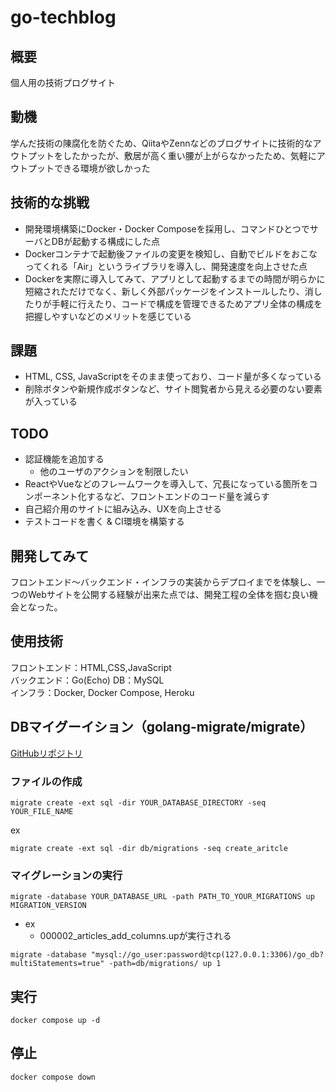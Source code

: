 # go-techblog
## 概要
個人用の技術プログサイト

## 動機
学んだ技術の陳腐化を防ぐため、QiitaやZennなどのブログサイトに技術的なアウトプットをしたかったが、敷居が高く重い腰が上がらなかったため、気軽にアウトプットできる環境が欲しかった

## 技術的な挑戦
- 開発環境構築にDocker・Docker Composeを採用し、コマンドひとつでサーバとDBが起動する構成にした点
- Dockerコンテナで起動後ファイルの変更を検知し、自動でビルドをおこなってくれる「Air」というライブラリを導入し、開発速度を向上させた点
- Dockerを実際に導入してみて、アプリとして起動するまでの時間が明らかに短縮されただけでなく、新しく外部パッケージをインストールしたり、消したりが手軽に行えたり、コードで構成を管理できるためアプリ全体の構成を把握しやすいなどのメリットを感じている

## 課題
- HTML, CSS, JavaScriptをそのまま使っており、コード量が多くなっている
- 削除ボタンや新規作成ボタンなど、サイト閲覧者から見える必要のない要素が入っている

## TODO
- 認証機能を追加する
  - 他のユーザのアクションを制限したい
- ReactやVueなどのフレームワークを導入して、冗長になっている箇所をコンポーネント化するなど、フロントエンドのコード量を減らす
- 自己紹介用のサイトに組み込み、UXを向上させる
- テストコードを書く & CI環境を構築する

## 開発してみて
フロントエンド〜バックエンド・インフラの実装からデプロイまでを体験し、一つのWebサイトを公開する経験が出来た点では、開発工程の全体を掴む良い機会となった。 

## 使用技術
フロントエンド：HTML,CSS,JavaScript  
バックエンド：Go(Echo)
DB：MySQL  
インフラ：Docker, Docker Compose, Heroku  

## DBマイグーイション（golang-migrate/migrate）
[GitHubリポジトリ](https://github.com/golang-migrate/migrate)
### ファイルの作成
```
migrate create -ext sql -dir YOUR_DATABASE_DIRECTORY -seq YOUR_FILE_NAME
```
ex
```
migrate create -ext sql -dir db/migrations -seq create_aritcle
```

### マイグレーションの実行
```
migrate -database YOUR_DATABASE_URL -path PATH_TO_YOUR_MIGRATIONS up MIGRATION_VERSION
```

- ex
    - 000002_articles_add_columns.upが実行される
```
migrate -database "mysql://go_user:password@tcp(127.0.0.1:3306)/go_db?multiStatements=true" -path=db/migrations/ up 1
```

## 実行
```
docker compose up -d
```
## 停止
```
docker compose down
```
